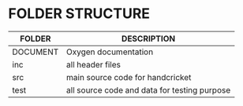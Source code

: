 
# FOLDER STRUCTURE



| FOLDER   	| DESCRIPTION                                   	|
|----------	|-----------------------------------------------	|
| DOCUMENT 	| Oxygen documentation                          	|
| inc      	| all header files                              	|
| src      	| main source code for handcricket              	|
| test     	| all source code and data for testing purpose 	|
